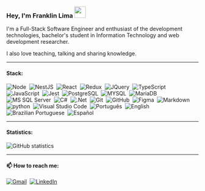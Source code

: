 <!--
### Hi there 👋


**andrfranklin/andrfranklin** is a ✨ _special_ ✨ repository because its `README.md` (this file) appears on your GitHub profile.

Here are some ideas to get you started:

- 🔭 I’m currently working on ...
- 🌱 I’m currently learning ...
- 👯 I’m looking to collaborate on ...
- 🤔 I’m looking for help with ...
- 💬 Ask me about ...
- 📫 How to reach me: ...
- 😄 Pronouns: ...
- ⚡ Fun fact: ...
-->


### Hey, I'm Franklin Lima <img src="https://raw.githubusercontent.com/kaueMarques/kaueMarques/master/hi.gif" width="30px">
I'm a Full-Stack Software Engineer and enthusiast of the development technologies, bachelor's student in Information Technology and web development researcher.

I also love teaching, talking and sharing knowledge.

---
#### Stack:
![Node](https://img.shields.io/badge/-Node.js-white?style=for-the-badge&logo=node.js)&nbsp;
![NestJS](https://img.shields.io/badge/-NestJS-white?style=for-the-badge&logo=nestjs&logoColor=E0234E)&nbsp;
![React](https://img.shields.io/badge/-React-white?style=for-the-badge&logo=react&logoColor=61DAFB)&nbsp;
![Redux](https://img.shields.io/badge/-Redux-white?style=for-the-badge&logo=redux&logoColor=764ABC)&nbsp;
![JQuery](https://img.shields.io/badge/-JQuery-white?style=for-the-badge&logo=jquery&logoColor=0769AD)&nbsp;
![TypeScript](https://img.shields.io/badge/-TypeScript-white?style=for-the-badge&logo=typescript)&nbsp;
![JavaScript](https://img.shields.io/badge/-JavaScript-white?style=for-the-badge&logo=javascript&logoColor=F7DF1E)&nbsp;
![Jest](https://img.shields.io/badge/Jest-white?style=for-the-badge&logo=jest&logoColor=C21325)&nbsp;
![PostgreSQL](https://img.shields.io/badge/-PostgreSQL-white?style=for-the-badge&logo=postgresql)&nbsp;
![MYSQL](https://img.shields.io/badge/-MySQL-white?style=for-the-badge&logo=mysql)&nbsp;
![MariaDB](https://img.shields.io/badge/-MariaDB-white?style=for-the-badge&logo=mariadb&logoColor=003545)&nbsp;
![MS SQL Server](https://img.shields.io/badge/MS%20Sql%20Server-white?style=for-the-badge&logo=microsoftsqlserver&logoColor=CC2927)&nbsp;
![C#](https://img.shields.io/badge/-C%23-white?style=for-the-badge&logo=c%23&logoColor=512BD4)&nbsp;
![.Net](https://img.shields.io/badge/-.NET-white?style=for-the-badge&logo=dotnet&logoColor=512BD4)&nbsp;
![Git](https://img.shields.io/badge/-Git-white?style=for-the-badge&logo=git)&nbsp;
![GitHub](https://img.shields.io/badge/-GitHub-white?style=for-the-badge&logo=github&logoColor=181717)&nbsp;
![Figma](https://img.shields.io/badge/Figma-white?style=for-the-badge&logo=figma&logoColor=C21325)&nbsp;
![Markdown](https://img.shields.io/badge/-Markdown-white?style=for-the-badge&logo=markdown&logoColor=000000)&nbsp;
![python](https://img.shields.io/badge/-Python-white?style=for-the-badge&logo=python)&nbsp;
![Visual Studio Code](https://img.shields.io/badge/-Visual%20Studio%20Code-white?style=for-the-badge&logo=visual-studio-code&logoColor=007ACC)&nbsp;
![Português](https://img.shields.io/badge/-Español-white?style=for-the-badge)&nbsp;
![English](https://img.shields.io/badge/B2-English-white?style=for-the-badge&color=white&labelColor=white)&nbsp;
![Brazilian Portuguese](https://img.shields.io/badge/Native-Português%20do%20Brazil-white?style=for-the-badge&color=white&labelColor=white)&nbsp;
![Español](https://img.shields.io/badge/-Español-white?style=for-the-badge)&nbsp;

---
#### Statistics:
![GitHub statistics](https://github-readme-stats.vercel.app/api/top-langs/?username=andrfranklin&langs_count=20)

<!--

---
<details>
	<summary style="font-size: medium; font-weight: bold">Some projects I've been working on</summary>
	
</details>
-->

---
#### 📫 How to reach me:
[![Gmail](https://img.shields.io/badge/-Gmail-white?style=for-the-badge&logo=gmail)](mailto:andre.franklin.cp@gmail.com)&nbsp;
[![LinkedIn](https://img.shields.io/badge/-LinkedIn-white?style=for-the-badge&logo=linkedin&logoColor=0A66C2)](https://www.linkedin.com/in/andrfranklin)
